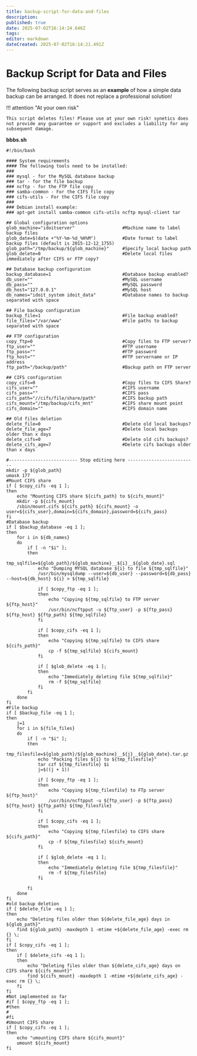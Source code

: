 ```yaml
---
title: backup-script-for-data-and-files
description: 
published: true
date: 2025-07-02T16:14:24.646Z
tags: 
editor: markdown
dateCreated: 2025-07-02T16:14:21.491Z
---
```


# Backup Script for Data and Files

The following backup script serves as an **example** of how a simple data backup can be arranged. It does not replace a professional solution!

!!! attention "At your own risk"

    This script deletes files! Please use at your own risk! synetics does not provide any guarantee or support and excludes a liability for any subsequent damage.

**bbbs.sh**

    #!/bin/bash
    
    #### System requirements
    #### The following tools need to be installed:
    ###
    ### mysql - for the MySQL database backup
    ### tar - for the file backup
    ### ncftp - for the FTP file copy
    ### samba-common - For the CIFS file copy
    ### cifs-utils - For the CIFS file copy
    ###
    ### Debian install example:
    ### apt-get install samba-common cifs-utils ncftp mysql-client tar
    
    ## Global configuration options
    glob_machine="idoitserver"                  #Machine name to label backup files
    glob_date=$(date +"%Y-%m-%d_%H%M")          #Date format to label backup files (default is 2015-12-12_1755)
    glob_path="/tmp/backup/${glob_machine}"     #Specify local backup path
    glob_delete=0                               #Delete local files immediately after CIFS or FTP copy?
    
    ## Database backup configuration
    backup_database=1                           #Database backup enabled?
    db_user=""                                  #MySQL username
    db_pass=""                                  #MySQL password
    db_host="127.0.0.1"                         #MySQL host
    db_names="idoit_system idoit_data"          #Database names to backup separated with space
    
    ## File backup configuration
    backup_file=1                               #File backup enabled?
    file_files="/var/www"                       #File paths to backup separated with space
    
    ## FTP configuration
    copy_ftp=0                                  #Copy files to FTP server?
    ftp_user=""                                 #FTP username
    ftp_pass=""                                 #FTP password
    ftp_host=""                                 #FTP servername or IP address
    ftp_path="/backup/path"                     #Backup path on FTP server
    
    ## CIFS configuration
    copy_cifs=0                                 #Copy files to CIFS Share?
    cifs_user=""                                #CIFS username
    cifs_pass=""                                #CIFS pass
    cifs_path="//cifs/file/share/path"          #CIFS backup path
    cifs_mount="/tmp/backup/cifs_mnt"           #CIFS share mount point
    cifs_domain=""                              #CIFS domain name
    
    ## Old files deletion
    delete_file=0                               #Delete old local backups?
    delete_file_age=7                           #Delete local backups older than x days
    delete_cifs=0                               #Delete old cifs backups?
    delete_cifs_age=7                           #Delete cifs backups older than x days
    
    #-------------------------- Stop editing here --------------------------
    mkdir -p ${glob_path}
    umask 177
    #Mount CIFS share
    if [ $copy_cifs -eq 1 ];
    then
        echo "Mounting CIFS share ${cifs_path} to ${cifs_mount}"
        mkdir -p ${cifs_mount}
        /sbin/mount.cifs ${cifs_path} ${cifs_mount} -o user=${cifs_user},domain=${cifs_domain},password=${cifs_pass}
    fi
    #Database backup
    if [ $backup_database -eq 1 ];
    then
        for i in ${db_names}
        do
            if [ -n "$i" ];
            then
                tmp_sqlfile=${glob_path}/${glob_machine}__${i}__${glob_date}.sql
                echo "Dumping MYSQL database ${i} to file ${tmp_sqlfile}"
                /usr/bin/mysqldump --user=${db_user} --password=${db_pass} --host=${db_host} ${i} > ${tmp_sqlfile}
                
                if [ $copy_ftp -eq 1 ];
                then
                    echo "Copying ${tmp_sqlfile} to FTP server ${ftp_host}"
                    /usr/bin/ncftpput -u ${ftp_user} -p ${ftp_pass} ${ftp_host} ${ftp_path} ${tmp_sqlfile}
                fi
                
                if [ $copy_cifs -eq 1 ];
                then
                    echo "Copying ${tmp_sqlfile} to CIFS share ${cifs_path}"
                    cp -f ${tmp_sqlfile} ${cifs_mount}
                fi
                
                if [ $glob_delete -eq 1 ];
                then
                    echo "Immediately deleting file ${tmp_sqlfile}"
                    rm -f ${tmp_sqlfile}
                fi
            fi
        done
    fi
    #File backup
    if [ $backup_file -eq 1 ];
    then
        j=1
        for i in ${file_files}
        do
            if [ -n "$i" ];
            then
                tmp_filesfile=${glob_path}/${glob_machine}__${j}__${glob_date}.tar.gz
                echo "Packing files ${i} to ${tmp_filesfile}"
                tar czf ${tmp_filesfile} $i
                j=$((j + 1))
                
                if [ $copy_ftp -eq 1 ];
                then
                    echo "Copying ${tmp_filesfile} to FTp server ${ftp_host}"
                    /usr/bin/ncftpput -u ${ftp_user} -p ${ftp_pass} ${ftp_host} ${ftp_path} ${tmp_filesfile}
                fi
                
                if [ $copy_cifs -eq 1 ];
                then
                    echo "Copying ${tmp_filesfile} to CIFS share ${cifs_path}"
                    cp -f ${tmp_filesfile} ${cifs_mount}
                fi
                
                if [ $glob_delete -eq 1 ];
                then
                    echo "Immediately deleting file ${tmp_filesfile}"
                    rm -f ${tmp_filesfile}
                fi
                
            fi
        done
    fi
    #old backup deletion
    if [ $delete_file -eq 1 ];
    then
        echo "Deleting files older than ${delete_file_age} days in ${glob_path}"
        find ${glob_path} -maxdepth 1 -mtime +${delete_file_age} -exec rm {} \;
    fi
    if [ $copy_cifs -eq 1 ];
    then
        if [ $delete_cifs -eq 1 ];
        then
            echo "Deleting files older than ${delete_cifs_age} days on CIFS share ${cifs_mount}"
            find ${cifs_mount} -maxdepth 1 -mtime +${delete_cifs_age} -exec rm {} \;
        fi
    fi
    #Not implemented so far
    #if [ $copy_ftp -eq 1 ];
    #then
    #
    #fi
    #Umount CIFS share
    if [ $copy_cifs -eq 1 ];
    then
        echo "umounting CIFS share ${cifs_mount}"
        umount ${cifs_mount}
    fi